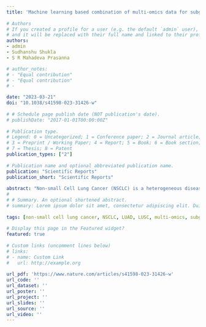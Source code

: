 ```yaml
---
title: 'Machine learning based combination of multi-omics data for subgroup identification in non-small cell lung cancer'
    
# Authors
# If you created a profile for a user (e.g. the default `admin` user), write the username (folder name) here 
# and it will be replaced with their full name and linked to their profile.
authors:
- admin
- Sudhanshu Shukla 
- S R Mahadeva Prasanna

# author_notes:
# - "Equal contribution"
# - "Equal contribution"
# -

date: "2023-03-21"
doi: "10.1038/s41598-023-31426-w"
    
# # Schedule page publish date (NOT publication's date).
# publishDate: "2017-01-01T00:00:00Z"
    
# Publication type.
# Legend: 0 = Uncategorized; 1 = Conference paper; 2 = Journal article;
# 3 = Preprint / Working Paper; 4 = Report; 5 = Book; 6 = Book section;
# 7 = Thesis; 8 = Patent
publication_types: ["2"]
    
# Publication name and optional abbreviated publication name.
publication: "Scientific Reports"
publication_short: "Scientific Reports"
    
abstract: "Non-small Cell Lung Cancer (NSCLC) is a heterogeneous disease with a poor prognosis. Identifying novel subtypes in cancer can help classify patients with similar molecular and clinical phenotypes. This work proposes an end-to-end pipeline for subgroup identification in NSCLC. Here, we used a machine learning (ML) based approach to compress the multi-omics NSCLC data to a lower dimensional space. This data is subjected to consensus K-means clustering to identify the five novel clusters (C1–C5). Survival analysis of the resulting clusters revealed a significant difference in the overall survival of clusters (p-value: 0.019). Each cluster was then molecularly characterized to identify specific molecular characteristics. We found that cluster C3 showed minimal genetic aberration with a high prognosis. Next, classification models were developed using data from each omic level to predict the subgroup of unseen patients. Decision‑level fused classification models were then built using these classifiers, which were used to classify unseen patients into five novel clusters. We also showed that the multi-omics-based classification model outperformed single-omic-based models, and the combination of classifiers proved to be a more accurate prediction model than the individual classifiers. In summary, we have used ML models to develop a classification method and identified five novel NSCLC clusters with different genetic and clinical characteristics."
#     
# # Summary. An optional shortened abstract.
# summary: Lorem ipsum dolor sit amet, consectetur adipiscing elit. Duis posuere tellus ac convallis placerat. Proin tincidunt magna sed ex sollicitudin condimentum.
    
tags: [non-small cell lung cancer, NSCLC, LUAD, LUSC, multi-omics, subgroup identification, clustering, classification, machine learning]
    
# Display this page in the Featured widget?
featured: true
    
# Custom links (uncomment lines below)
# links:
# - name: Custom Link
#   url: http://example.org
    
url_pdf: 'https://www.nature.com/articles/s41598-023-31426-w'
url_code: ''
url_dataset: ''
url_poster: ''
url_project: ''
url_slides: ''
url_source: ''
url_video: ''
---
```

